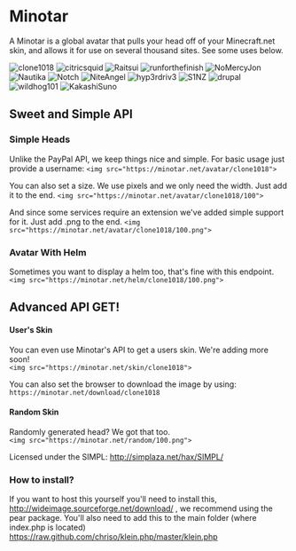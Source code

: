 # Minotar

A Minotar is a global avatar that pulls your head off of your Minecraft.net skin, and allows it for use on several thousand sites. See some uses below.

![clone1018](https://minotar.net/avatar/clone1018/64)
![citricsquid](https://minotar.net/avatar/citricsquid/64)
![Raitsui](https://minotar.net/avatar/Raitsui/64)
![runforthefinish](https://minotar.net/avatar/runforthefinish/64)
![NoMercyJon](https://minotar.net/avatar/NoMercyJon/64)
![Nautika](https://minotar.net/avatar/Nautika/64)
![Notch](https://minotar.net/avatar/Notch/64)
![NiteAngel](https://minotar.net/helm/NiteAngel/64)
![hyp3rdriv3](https://minotar.net/helm/hyp3rdriv3/64)
![S1NZ](https://minotar.net/helm/S1NZ/64)
![drupal](https://minotar.net/helm/drupal/64)
![wildhog101](https://minotar.net/helm/wildhog101/64)
![KakashiSuno](https://minotar.net/helm/KakashiSuno/64)

## Sweet and Simple API

### Simple Heads
Unlike the PayPal API, we keep things nice and simple. For basic usage just provide a username:
`<img src="https://minotar.net/avatar/clone1018">`

You can also set a size. We use pixels and we only need the width. Just add it to the end. 
`<img src="https://minotar.net/avatar/clone1018/100">`

And since some services require an extension we've added simple support for it. Just add .png to the end. 
`<img src="https://minotar.net/avatar/clone1018/100.png">`

### Avatar With Helm
Sometimes you want to display a helm too, that's fine with this endpoint.    
`<img src="https://minotar.net/helm/clone1018/100.png">`


## Advanced API GET!

#### User's Skin
You can even use Minotar's API to get a users skin. We're adding more soon!  
`<img src="https://minotar.net/skin/clone1018">`

You can also set the browser to download the image by using:  
`https://minotar.net/download/clone1018`

#### Random Skin
Randomly generated head? We got that too.  
`<img src="https://minotar.net/random/100.png">`


Licensed under the SIMPL: http://simplaza.net/hax/SIMPL/

### How to install?
If you want to host this yourself you'll need to install this, http://wideimage.sourceforge.net/download/ , we recommend using the pear package. You'll also need to add this to the main folder (where index.php is located) https://raw.github.com/chriso/klein.php/master/klein.php